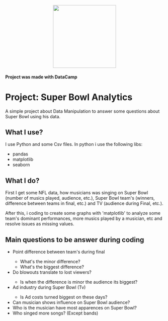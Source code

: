 <p align="center">
  <img width="200" height="200" style="align=center;" src="https://cdn.freebiesupply.com/logos/large/2x/nfl-1-logo-png-transparent.png">
</p>

#### Project was made with DataCamp

<h1 style"align-text=center;"> Project: Super Bowl Analytics </h1>
 A simple project about Data Manipulation to answer some questions about Super Bowl using his data.
 
## What I use?

I use Python and some Csv files.
  In python i use the following libs:
    <ul>
      <li> pandas </li>
      <li> matplotlib </li>
      <li> seaborn </li>
    </ul>
    

## What I do?

First I get some NFL data, how musicians was singing on Super Bowl (number of musics played, audience, etc.), Super Bowl team's (winners, difference between teams in final, etc.) and TV (audience during Final, etc.).

After this, i coding to create some graphs with 'matplotlib' to analyze some team's dominant performances, more musics played by a musician, etc and resolve issues as missing values.

## Main questions to be answer during coding

  <ul>
    <li>Point difference between team's during final</li>
      <ul>
        <li> What's the minor difference? </li>
        <li> What's the biggest difference? </li>
      </ul>
    <li>Do blowouts translate to lost viewers?</li>
      <ul>
        <li> Is when the difference is minor the audience its biggest? </li>
      </ul>
    <li>Ad industry during Super Bowl (Tv)</li>
      <ul>
        <li> Is Ad costs turned biggest on these days? </li>
      </ul>
    <li>Can musician shows influence on Super Bowl audience?</li>
    <li>Who is the musician have most apparences on Super Bowl?</li>
    <li>Who singed more songs? (Except bands)</li>
  </ul>
